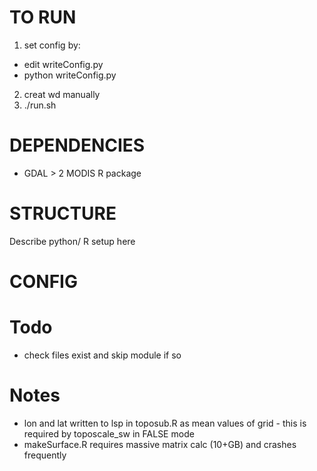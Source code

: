 # TO RUN
1. set config by:
- edit writeConfig.py
- python writeConfig.py

2. creat wd manually
3. ./run.sh

# DEPENDENCIES

- GDAL > 2 MODIS R package

# STRUCTURE
Describe python/ R setup here

# CONFIG  

# Todo
- check files exist and skip module if so

# Notes

- lon and lat written to lsp in toposub.R as mean values of grid - this is required by toposcale_sw in FALSE mode
- makeSurface.R requires massive matrix calc (10+GB) and crashes frequently